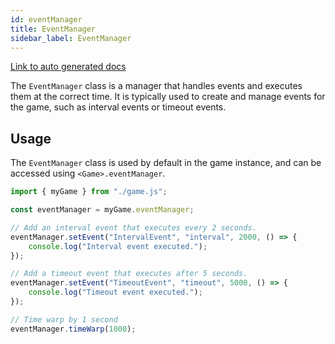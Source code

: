 ```yaml
---
id: eventManager
title: EventManager
sidebar_label: EventManager
---
```


[Link to auto generated docs](https://xshadowblade.github.io/emath.js/typedoc/classes/game_managers_EventManager.EventManager.html)

The `EventManager` class is a manager that handles events and executes them at the correct time. It is typically used to create and manage events for the game, such as interval events or timeout events.

## Usage

The `EventManager` class is used by default in the game instance, and can be accessed using `<Game>.eventManager`.

```js title="eventManager.js"
import { myGame } from "./game.js";

const eventManager = myGame.eventManager;

// Add an interval event that executes every 2 seconds.
eventManager.setEvent("IntervalEvent", "interval", 2000, () => {
    console.log("Interval event executed.");
});

// Add a timeout event that executes after 5 seconds.
eventManager.setEvent("TimeoutEvent", "timeout", 5000, () => {
    console.log("Timeout event executed.");
});

// Time warp by 1 second
eventManager.timeWarp(1000);
```

